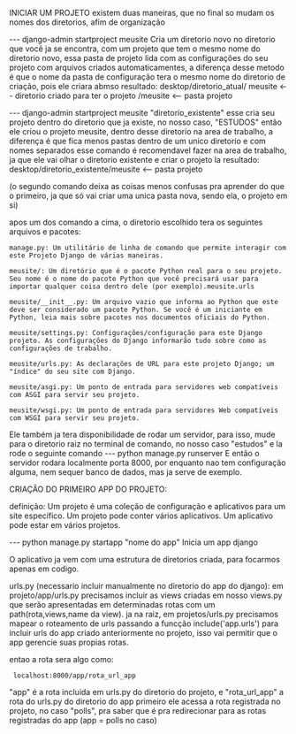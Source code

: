 INICIAR UM PROJETO
existem duas maneiras, que no final so mudam os nomes dos diretorios, afim de organização

--- django-admin startproject meusite
    Cria um diretorio novo no diretorio que você ja se encontra, com um projeto que tem o mesmo nome do diretorio novo, essa pasta de projeto
    lida com as configurações do seu projeto com arquivos criados automaticamentes, a diferença desse metodo é que o nome da pasta de configuração tera o mesmo nome
    do diretorio de criação, pois ele criara abmso
    resultado:
        desktop/diretorio_atual/ meusite <-- diretorio criado para ter o projeto  /meusite <-- pasta projeto

--- django-admin startproject meusite "diretorio_existente"
    esse cria seu projeto dentro do diretorio que ja existe, no nosso caso, "ESTUDOS" então ele criou o projeto meusite,
    dentro desse diretorio na area de trabalho, a diferença é que fica menos pastas dentro de um unico diretorio e com nomes separados
    esse comando é recomendavel fazer na area de trabalho, ja que ele vai olhar o diretorio existente e criar o projeto la
    resultado:
       desktop/diretorio_existente/meusite <-- pasta projeto

(o segundo comando deixa as coisas menos confusas pra aprender do que o primeiro, ja que só vai criar uma unica pasta nova, sendo ela, o projeto em si)

apos um dos comando a cima, o diretorio escolhido tera os seguintes arquivos e pacotes:

    manage.py: Um utilitário de linha de comando que permite interagir com este Projeto Django de várias maneiras.

    meusite/: Um diretório que é o pacote Python real para o seu projeto. Seu nome é o nome do pacote Python que você precisará usar para importar qualquer coisa dentro dele (por exemplo).meusite.urls

    meusite/__init__.py: Um arquivo vazio que informa ao Python que este deve ser considerado um pacote Python. Se você é um iniciante em Python, leia mais sobre pacotes nos documentos oficiais do Python.

    meusite/settings.py: Configurações/configuração para este Django projeto. As configurações do Django informarão tudo sobre como as configurações de trabalho.

    meusite/urls.py: As declarações de URL para este projeto Django; um "índice" do seu site com Django.

    meusite/asgi.py: Um ponto de entrada para servidores web compatíveis com ASGI para servir seu projeto. 

    meusite/wsgi.py: Um ponto de entrada para servidores Web compatíveis com WSGI para servir seu projeto.

Ele também ja tera disponibilidade de rodar um servidor, para isso, mude para o diretorio raiz no terminal de comando, no nosso caso "estudos" e la rode o seguinte comando
---  python manage.py runserver
    E então o servidor rodara localmente porta 8000, por enquanto nao tem configuração alguma, nem sequer banco de dados, mas ja serve de exemplo.

CRIAÇÃO DO PRIMEIRO APP DO PROJETO:

definição:
    Um projeto é uma coleção de configuração e aplicativos para um site específico. Um projeto pode conter vários aplicativos. Um aplicativo pode estar em vários projetos.

--- python manage.py startapp "nome do app"
    Inicia um app django

O aplicativo ja vem com uma estrutura de diretorios criada, para focarmos apenas em codigo.

urls.py (necessario incluir manualmente no diretorio do app do django):
em projeto/app/urls.py precisamos incluir as views criadas em nosso views.py que serão apresentadas em determinadas rotas com um path(rota,views,name da view).
ja na raiz, em projetos/urls.py precisamos mapear o roteamento de urls passando a funcção include('app.urls') para incluir urls do app criado anteriormente no projeto,
isso vai permitir que o app gerencie suas propias rotas.

entao a rota sera algo como:

     localhost:8000/app/rota_url_app 

"app" é a rota incluida em urls.py do diretorio do projeto, e "rota_url_app" a rota do urls.py do diretorio do app
primeiro ele acessa a rota registrada no projeto, no caso "polls", pra saber que é pra redirecionar para as rotas registradas do app (app = polls no caso)
